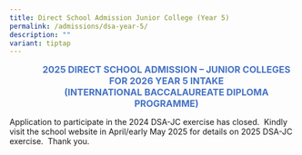 ```yaml
---
title: Direct School Admission Junior College (Year 5)
permalink: /admissions/dsa-year-5/
description: ""
variant: tiptap
---
```

<p align="center" style="margin-left: 36.0pt; text-align: center;" class="x_MsoNormal"><strong><span style="font-size: 12.0pt; color: #4472c4;">2025 DIRECT SCHOOL ADMISSION – JUNIOR COLLEGES</span></strong><br>
<strong><span style="font-size: 12.0pt; color: #4472c4;">FOR 2026 YEAR 5 INTAKE</span></strong><br>
<strong><span style="font-size: 12.0pt; color: #4472c4;">(INTERNATIONAL BACCALAUREATE DIPLOMA PROGRAMME)</span></strong></p>
<p>Application to participate in the 2024 DSA-JC exercise has closed.&nbsp; Kindly visit the school website in April/early May 2025 for details on 2025 DSA-JC exercise.&nbsp; Thank you.</p>